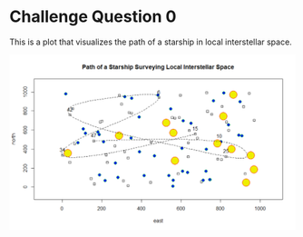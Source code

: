 # Challenge Question  0

This is a plot that visualizes the path of a starship in local interstellar space.

![plot_1](R_challenge_0_plot.png)
